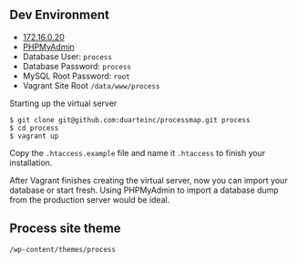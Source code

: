 ## Dev Environment

- [172.16.0.20](http://172.16.0.20)
- [PHPMyAdmin](http://172.16.0.20/phpmyadmin)
- Database User: <code>process</code>
- Database Password: <code>process</code>
- MySQL Root Password: <code>root</code>
- Vagrant Site Root <code>/data/www/process</code>

Starting up the virtual server

    $ git clone git@github.com:duarteinc/processmap.git process
    $ cd process
    $ vagrant up

Copy the <code>.htaccess.example</code> file and name it <code>.htaccess</code> to finish your installation.

After Vagrant finishes creating the virtual server, now you can import your database or start fresh. Using PHPMyAdmin to import a database dump from the production server would be ideal.

## Process site theme

    /wp-content/themes/process
